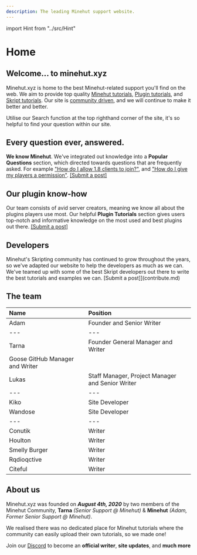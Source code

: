 ```yaml
---
description: The leading Minehut support website.
---
```


import Hint from "../src/Hint"

# Home

## Welcome... to minehut.xyz

Minehut.xyz is home to the best Minehut-related support you'll find on the web. We aim to provide top quality [Minehut tutorials](https://minehut.xyz/faq/panel), [Plugin tutorials](https://minehut.xyz/plugin/popular), and [Skript tutorials](https://minehut.xyz/skript/basics). Our site is [community driven](contribute.md), and we will continue to make it better and better.

<Hint style="info">
Utilise our Search function at the top righthand corner of the site, it's so helpful to find your question within our site.
</Hint>

## Every question ever, answered.

**We know Minehut**. We've integrated out knowledge into a **Popular Questions** section, which directed towards questions that are frequently asked. For example ["How do I allow 1.8 clients to join?"](https://minehut.xyz/faq/other-questions/server-version), and ["How do I give my players a permission"](faq/ingame/permissions.md). [\[Submit a post\]](contribute.md)

## Our plugin know-how

Our team consists of avid server creators, meaning we know all about the plugins players use most. Our helpful **Plugin Tutorials** section gives users top-notch and informative knowledge on the most used and best plugins out there. [\[Submit a post\]](contribute.md)

## Developers

Minehut's Skripting community has continued to grow throughout the years, so we've adapted our website to help the developers as much as we can. We've teamed up with some of the best Skript developers out there to write the best tutorials and examples we can. \[Submit a post\]\]\(contribute.md\)

## The team

| Name                            | Position                                         |
| :------------------------------ | :----------------------------------------------- |
| Adam                            | Founder and Senior Writer                        |
| ---                             | ---                                              |
| Tarna                           | Founder General Manager and Writer               |
| Goose GitHub Manager and Writer |
| Lukas                           | Staff Manager, Project Manager and Senior Writer |
| ---                             | ---                                              |
| Kiko                            | Site Developer                                   |
| Wandose                         | Site Developer                                   |
| ---                             | ---                                              |
| Conutik                         | Writer                                           |
| Houlton                         | Writer                                           |
| Smelly Burger                   | Writer                                           |
| Rqdioqctive                     | Writer                                           |
| Citeful                         | Writer                                           |

## About us

Minehut.xyz was founded on _**August 4th, 2020**_ by two members of the Minehut Community, **Tarna** _\(Senior Support @ Minehut\)_ & **Minehut** _\(Adam, Former Senior Support @ Minehut\)_.

We realised there was no dedicated place for Minehut tutorials where the community can easily upload their own tutorials, so we made one!

<Hint>
Join our <a href="https://discord.gg/TYhH5bK">Discord</a> to become an <strong>official writer</strong>, <strong>site updates</strong>, and <strong>much more</strong>
</Hint>
